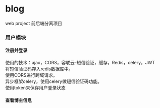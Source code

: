 # blog
web project
前后端分离项目
### 用户模块
#### 注册并登录
使用的技术：ajax，CORS，容联云-短信验证，缓存，Redis，celery，JWT<br>
将短信验证码存入redis数据库中。<br>
使用CORS进行跨域请求。<br>
异步框架celery，使用celery做短信验证码功能。<br>
使用token来保存用户登录状态
#### 查看博主信息